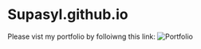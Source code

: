 # Supasyl.github.io

Please vist my portfolio by folloiwng this link:
![Portfolio](https://supasyl.github.io/)
